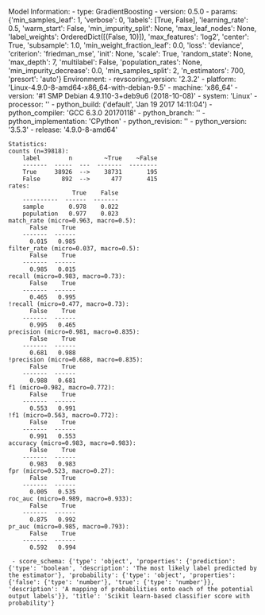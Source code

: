 Model Information:
	 - type: GradientBoosting
	 - version: 0.5.0
	 - params: {'min_samples_leaf': 1, 'verbose': 0, 'labels': [True, False], 'learning_rate': 0.5, 'warm_start': False, 'min_impurity_split': None, 'max_leaf_nodes': None, 'label_weights': OrderedDict([(False, 10)]), 'max_features': 'log2', 'center': True, 'subsample': 1.0, 'min_weight_fraction_leaf': 0.0, 'loss': 'deviance', 'criterion': 'friedman_mse', 'init': None, 'scale': True, 'random_state': None, 'max_depth': 7, 'multilabel': False, 'population_rates': None, 'min_impurity_decrease': 0.0, 'min_samples_split': 2, 'n_estimators': 700, 'presort': 'auto'}
	Environment:
	 - revscoring_version: '2.3.2'
	 - platform: 'Linux-4.9.0-8-amd64-x86_64-with-debian-9.5'
	 - machine: 'x86_64'
	 - version: '#1 SMP Debian 4.9.110-3+deb9u6 (2018-10-08)'
	 - system: 'Linux'
	 - processor: ''
	 - python_build: ('default', 'Jan 19 2017 14:11:04')
	 - python_compiler: 'GCC 6.3.0 20170118'
	 - python_branch: ''
	 - python_implementation: 'CPython'
	 - python_revision: ''
	 - python_version: '3.5.3'
	 - release: '4.9.0-8-amd64'
	
	Statistics:
	counts (n=39818):
		label        n         ~True    ~False
		-------  -----  ---  -------  --------
		True     38926  -->    38731       195
		False      892  -->      477       415
	rates:
		              True    False
		----------  ------  -------
		sample       0.978    0.022
		population   0.977    0.023
	match_rate (micro=0.963, macro=0.5):
		  False    True
		-------  ------
		  0.015   0.985
	filter_rate (micro=0.037, macro=0.5):
		  False    True
		-------  ------
		  0.985   0.015
	recall (micro=0.983, macro=0.73):
		  False    True
		-------  ------
		  0.465   0.995
	!recall (micro=0.477, macro=0.73):
		  False    True
		-------  ------
		  0.995   0.465
	precision (micro=0.981, macro=0.835):
		  False    True
		-------  ------
		  0.681   0.988
	!precision (micro=0.688, macro=0.835):
		  False    True
		-------  ------
		  0.988   0.681
	f1 (micro=0.982, macro=0.772):
		  False    True
		-------  ------
		  0.553   0.991
	!f1 (micro=0.563, macro=0.772):
		  False    True
		-------  ------
		  0.991   0.553
	accuracy (micro=0.983, macro=0.983):
		  False    True
		-------  ------
		  0.983   0.983
	fpr (micro=0.523, macro=0.27):
		  False    True
		-------  ------
		  0.005   0.535
	roc_auc (micro=0.989, macro=0.933):
		  False    True
		-------  ------
		  0.875   0.992
	pr_auc (micro=0.985, macro=0.793):
		  False    True
		-------  ------
		  0.592   0.994
	
	 - score_schema: {'type': 'object', 'properties': {'prediction': {'type': 'boolean', 'description': 'The most likely label predicted by the estimator'}, 'probability': {'type': 'object', 'properties': {'false': {'type': 'number'}, 'true': {'type': 'number'}}, 'description': 'A mapping of probabilities onto each of the potential output labels'}}, 'title': 'Scikit learn-based classifier score with probability'}

